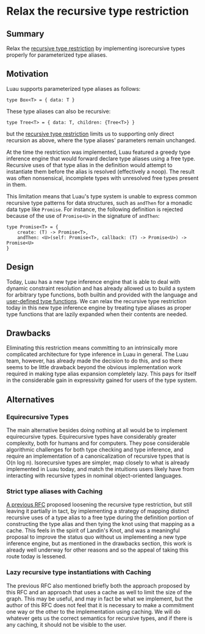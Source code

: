 # Relax the recursive type restriction

## Summary

Relax the [recursive type restriction](recursive-type-restriction.md) by implementing isorecursive
types properly for parameterized type aliases.

## Motivation

Luau supports parameterized type aliases as follows:
```luau
type Box<T> = { data: T }
```

These type aliases can also be recursive:
```luau
type Tree<T> = { data: T, children: {Tree<T>} }
```
but the [recursive type restriction](recursive-type-restriction.md) limits us to supporting only
direct recursion as above, where the type aliases' parameters remain unchanged.

At the time the restriction was implemented, Luau featured a greedy type inference engine that would
forward declare type aliases using a free type. Recursive uses of that type alias in the definition
would attempt to instantiate them before the alias is resolved (effectively a noop). The result was
often nonsensical, incomplete types with unresolved free types present in them.

This limitation means that Luau's type system is unable to express common recursive type patterns
for data structures, such as `andThen` for a monadic data type like `Promise`. For instance, the
following definition is rejected because of the use of `Promise<U>` in the signature of `andThen`:
```luau
type Promise<T> = {
    create: (T) -> Promise<T>,
    andThen: <U>(self: Promise<T>, callback: (T) -> Promise<U>) -> Promise<U>
}
```

## Design

Today, Luau has a new type inference engine that is able to deal with dynamic constraint resolution
and has already allowed us to build a system for arbitrary type functions, both builtin and
provided with the language and [user-defined type functions](user-defined-type-functions.md). We can
relax the recursive type restriction today in this new type inference engine by treating type
aliases as proper type functions that are lazily expanded when their contents are needed.

## Drawbacks

Eliminating this restriction means committing to an intrinsically more complicated architecture for
type inference in Luau in general. The Luau team, however, has already made the decision to do this,
and so there seems to be little drawback beyond the obvious implementation work required in making
type alias expansion completely lazy. This pays for itself in the considerable gain in expressivity
gained for users of the type system.

## Alternatives


### Equirecursive Types

The main alternative besides doing nothing at all would be to implement equirecursive types.
Equirecursive types have considerably greater complexity, both for humans and for computers. They
pose considerable algorithmic challenges for both type checking and type inference, and require
an implementation of a canonicalization of recursive types that is O(n log n). Isorecursive types
are simpler, map closely to what is already implemented in Luau today, and match the intuitions
users likely have from interacting with recursive types in nominal object-oriented languages.

### Strict type aliases with Caching

[A previous RFC](https://github.com/asajeffrey/rfcs/blob/recursive-type-unrestriction/docs/recursive-type-unrestriction.md)
proposed loosening the recursive type restriction, but still leaving it partially in tact, by implementing a strategy of
mapping distinct recursive uses of a type alias to a free type during the definition portion of constructing the type alias
and then tying the knot using that mapping as a cache. This feels in the spirit of Landin's Knot, and was a meaningful
proposal to improve the status quo without us implementing a new type inference engine, but as mentioned in the drawbacks
section, this work is already well underway for other reasons and so the appeal of taking this route today is lessened.

### Lazy recursive type instantiations with Caching

The previous RFC also mentioned briefly both the approach proposed by this RFC and an approach that uses a cache as well
to limit the size of the graph. This may be useful, and may in fact be what we implement, but the author of this RFC does
not feel that it is necessary to make a commitment one way or the other to the implementation using caching. We will do
whatever gets us the correct semantics for recursive types, and if there is any caching, it should not be visible to the
user.

